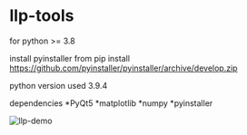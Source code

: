 # llp-tools

for python >= 3.8

install pyinstaller from 
pip install https://github.com/pyinstaller/pyinstaller/archive/develop.zip

python version used 3.9.4

dependencies
*PyQt5
*matplotlib
*numpy
*pyinstaller

![llp-demo](https://user-images.githubusercontent.com/49960192/134774542-3e9177af-8a2d-491c-add1-1e588c54ea23.gif)
